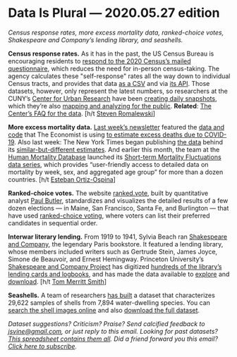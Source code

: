 Data Is Plural — 2020.05.27 edition
===================================

*Census response rates, more excess mortality data, ranked-choice votes, Shakespeare and Company’s lending library, and seashells.*


__Census response rates.__ As it has in the past, the US Census Bureau is encouraging residents to [respond to the 2020 Census’s mailed questionnaire](https://2020census.gov/en/ways-to-respond.html), which reduces the need for in-person census-taking. The agency calculates these "self-response" rates all the way down to individual Census tracts, and provides that data [as a CSV](https://www2.census.gov/programs-surveys/decennial/2020/data/2020map/2020/) and via [its API](https://www.census.gov/data/developers/data-sets/decennial-response-rates.html). Those datasets, however, only represent the latest numbers, so researchers at the CUNY’s [Center for Urban Research](https://www.gc.cuny.edu/CUR) have been [creating daily snapshots](https://www.dropbox.com/sh/qrwrdkmjb3fjmg5/AAAaxYr9yeU9hBQMJcggriuEa?dl=0), which they’re also [mapping and analyzing for the public](https://www.censushardtocountmaps2020.us/). __Related__: [The Center’s FAQ for the data](https://www.gc.cuny.edu/Page-Elements/Academics-Research-Centers-Initiatives/Centers-and-Institutes/Center-for-Urban-Research/CUR-research-initiatives/Census-2020-Self-Response-Data-Questions-and-Answers). [h/t [Steven Romalewski](https://twitter.com/SR_spatial)]


__More excess mortality data.__ [Last week’s newsletter](https://www.data-is-plural.com/archive/2020-05-20-edition) featured the [data and code](https://github.com/TheEconomist/covid-19-excess-deaths-tracker) that The Economist is using [to estimate excess deaths due to COVID-19](https://www.economist.com/graphic-detail/2020/04/16/tracking-covid-19-excess-deaths-across-countries). Also last week: The New York Times began publishing [the data](https://github.com/nytimes/covid-19-data/tree/master/excess-deaths) behind its [similar-but-different estimates](https://www.nytimes.com/interactive/2020/04/21/world/coronavirus-missing-deaths.html). And earlier this month, the team at the [Human Mortality Database](https://www.mortality.org/) launched its [Short-term Mortality Fluctuations data series](https://www.mortality.org/Public/STMF_DOC/STMFNote.pdf), which provides “user-friendly access to detailed data on mortality by week, sex, and aggregated age group” for more than a dozen countries. [h/t [Esteban Ortiz-Ospina](https://twitter.com/EOrtizOspina/status/1263153998057660416)]


__Ranked-choice votes.__ The website [ranked.vote](https://ranked.vote/), built by quantitative analyst [Paul Butler](https://paulbutler.org/), standardizes and visualizes the detailed results of a few dozen elections — in Maine, San Francisco, Santa Fe, and Burlington — that have used [ranked-choice voting](https://en.wikipedia.org/wiki/Ranked_voting), where voters can list their preferred candidates in sequential order.


__Interwar literary lending.__ From 1919 to 1941, Sylvia Beach ran [Shakespeare and Company](https://en.wikipedia.org/wiki/Shakespeare_and_Company_(bookstore)), the legendary Paris bookstore. It featured a lending library, whose members included writers such as Gertrude Stein, James Joyce, Simone de Beauvoir, and Ernest Hemingway. Princeton University’s [Shakespeare and Company Project](https://shakespeareandco.princeton.edu/) has digitized [hundreds of the library’s lending cards and logbooks](https://shakespeareandco.princeton.edu/sources/), and has made the data available to [explore](https://shakespeareandco.princeton.edu/members/) and [download](https://shakespeareandco.princeton.edu/about/data/). [h/t [Tom Merritt Smith](https://twitter.com/tmrtsmith)]


__Seashells.__ A team of researchers [has built](https://www.nature.com/articles/s41597-019-0230-3) a dataset that characterizes 29,622 samples of shells from 7,894 water-dwelling species. You can [search the shell images online](http://www.cis.um.edu.mo/research/shelldataset/) and also [download the full dataset](https://springernature.figshare.com/collections/A_shell_dataset_for_shell_features_extraction_and_recognition/4428335).


*Dataset suggestions? Criticism? Praise? Send calcified feedback to jsvine@gmail.com, or just reply to this email. Looking for past datasets? [This spreadsheet contains them all](https://docs.google.com/spreadsheets/d/1wZhPLMCHKJvwOkP4juclhjFgqIY8fQFMemwKL2c64vk). Did a friend forward you this email? [Click here to subscribe](https://tinyletter.com/data-is-plural).*
